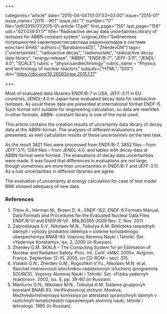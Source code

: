 +++

categories="article"
date="2015-04-04T01:07:53+03:00"
issue="2015-01"
issue_name="2015 - #01"
issue_id="1"
number="17"
file="pdf/2015/01/2015-01-article-17.pdf"
first_page="150"
last_page="156"
udc="621.039.51.17"
title="Radioactive decay data uncertainties library of isotopes for ABBN constant system"
original_title="Библиотека погрешностей характеристик распада радионуклидов в системе констант БНАБ"
authors=["BarabanovaDS", "ZherdevGM"]
tags=["uncertainties", "radioactive decay", "radionuclide", "radioactive decay data library", "energy release", "ABBN", "ENDF/B-7", "JEFF-3.11", "JENDL-4.0", "SCALE"]
rubric = "physicsandtechnology"
rubric_name = "Physics and technology of nuclear reactors"
outputs=["HTML", "DOI"]
doi="https://doi.org/10.26583/npe.2015.1.17"

+++

Most of evaluated data libraries ENDF/B-7 in USA, JEFF-3.11 in EU countries, JENDL-4.0 in Japan have evaluated decay data for radioactive isotopes. As usual these data are presented at international format ENDF-6. Such format isn’t suitable for engineering calculation, so data are rewritten in other formats. ABBN- constant library is one of the most used.

This article contains the creation results of uncertainty data library of decay data at the ABBN-format. The analyses of different evaluations are presented, as well calculation results of these uncertainties on the test task.

As the result 3821 files were processed from ENDF/B-7, 3852 files – from JEFF-3.11, 1264 files – from JENDL-4.0. and tables with decay data at ABBN-format were formed. The evaluations of decay data uncertainties were made. It was found that differences in evaluations are not large, though sometimes are more than uncertainties in ENDF/B-7 and JEFF-3.11. As a rule uncertainties in different libraries are agree.

The evaluation of uncertainty at energy calculation for case of test model BNK showed adequacy of new data.

### References

1. Trkov A., Herman M., Brown D. A., ENDF-102, ENDF-6 Formats Manual, Data Formats and Procedures for the Evaluated Nuclear Data Files ENDF/B-VI and ENDF/B-VII . BNL90365-2009 Rev. 2, Nov. 2011.
2. Zabrodskaya S.V., Nikolaev M.N., Tsibulya A.M. Biblioteka raspadnyh dannyh i vyhody produktov deleniya v sisteme konstantnogo obespecheniya BNAB-93. Voprosy Atomnoj Nauki i Tehniki. Ser. «Yadernye Konstanty», iss. 2, 2000 (in Russian).
3. Zherdev G.M. SKALA – The Computing System for an Estimation of Nuclear and Radiation Safety. Proc. Int. Conf. «M&C 2005», Avignon, France, September 12-15, 2005, on CD-ROM – sect. 315.
4. Vlaskin G.N., Zherdev G.M., Rogozhkin V.Yu., Nikolaev M.N. et al. Raschet intensivnosti istochnikov radiatsionnyh izluchenij (programma SOURCE). Voprosy Atomnoj Nauki i Tehniki. Ser. «Fizika yadernyh reaktorov». 2002, iss. 4, pp. 39-60 (in Russian).
5. Manturov G.N., Nikolaev M.N., Tsibulya A.M. Sistema gruppovyh konstant BNAB-93. Verifikatsionnyj otchyot. Moskva, Mezhvedomstvennaya komissiya po attestatsii spravochnyh dannyh v razlichnyh tematicheskih napravleniyah atomnoj nauki, tehniki i tehnologii. 1995 (in Russian).